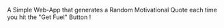 A Simple Web-App that generates a Random Motivational Quote each time you hit the "Get Fuel" Button !
